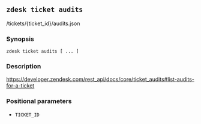 ## `zdesk ticket audits`

/tickets/{ticket_id}/audits.json

### Synopsis

    zdesk ticket audits [ ... ]

### Description

https://developer.zendesk.com/rest_api/docs/core/ticket_audits#list-audits-for-a-ticket

### Positional parameters

* `TICKET_ID`

